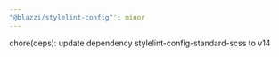 ```yaml
---
"@blazzi/stylelint-config"': minor
---
```


chore(deps): update dependency stylelint-config-standard-scss to v14
